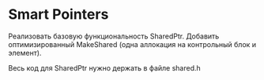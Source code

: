 # Smart Pointers

Реализовать базовую функциональность SharedPtr.
Добавить оптимизированный MakeShared (одна аллокация на
контрольный блок и элемент).


Весь код для SharedPtr нужно держать в файле shared.h
